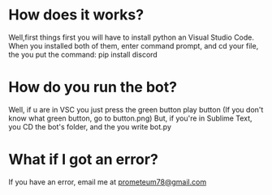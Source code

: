 # How does it works?
Well,first things first you will have to install python an Visual Studio Code.
When you installed both of them, enter command prompt, and cd your file, the you put the command: pip install discord

# How do you run the bot?
Well, if u are in VSC you just press the green button play button (If you don't know what green button, go to button.png)
But, if you're in Sublime Text, you CD the bot's folder, and the you write bot.py

# What if I got an error?
If you have an error, email me at prometeum78@gmail.com
